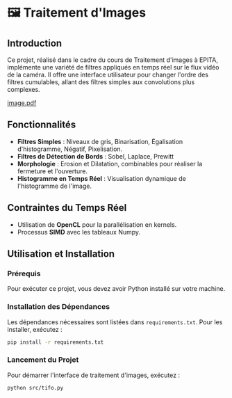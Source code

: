 # 🖼️ Traitement d'Images

## Introduction
Ce projet, réalisé dans le cadre du cours de Traitement d'images à EPITA, implémente une variété de filtres appliqués en temps réel sur le flux vidéo de la caméra. Il offre une interface utilisateur pour changer l'ordre des filtres cumulables, allant des filtres simples aux convolutions plus complexes.

[image.pdf](https://github.com/theobonzi/epita_tifo/files/13537065/image.pdf)

## Fonctionnalités
- **Filtres Simples** : Niveaux de gris, Binarisation, Égalisation d'histogramme, Négatif, Pixelisation.
- **Filtres de Détection de Bords** : Sobel, Laplace, Prewitt
- **Morphologie** : Erosion et Dilatation, combinables pour réaliser la fermeture et l'ouverture.
- **Histogramme en Temps Réel** : Visualisation dynamique de l'histogramme de l'image.

## Contraintes du Temps Réel
- Utilisation de **OpenCL** pour la parallélisation en kernels.
- Processus **SIMD** avec les tableaux Numpy.

## Utilisation et Installation
### Prérequis
Pour exécuter ce projet, vous devez avoir Python installé sur votre machine.

### Installation des Dépendances
Les dépendances nécessaires sont listées dans `requirements.txt`. Pour les installer, exécutez :
```bash
pip install -r requirements.txt
```

### Lancement du Projet
Pour démarrer l'interface de traitement d'images, exécutez :
```bash
python src/tifo.py
```

